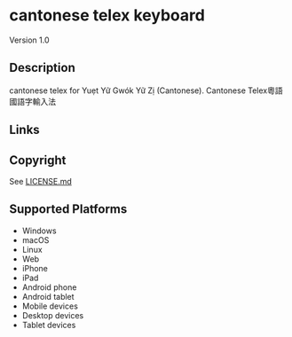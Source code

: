 cantonese telex keyboard
==============

Version 1.0

Description
-----------
cantonese telex for Yuẹt Yữ Gwók Yữ Zị (Cantonese). Cantonese Telex粵語國語字輸入法

Links
-----

Copyright
---------
See [LICENSE.md](LICENSE.md)

Supported Platforms
-------------------
 * Windows
 * macOS
 * Linux
 * Web
 * iPhone
 * iPad
 * Android phone
 * Android tablet
 * Mobile devices
 * Desktop devices
 * Tablet devices

